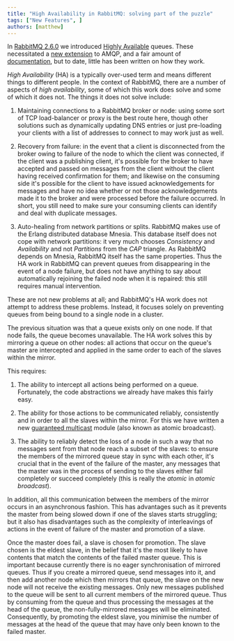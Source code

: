 ```yaml
---
title: "High Availability in RabbitMQ: solving part of the puzzle"
tags: ["New Features", ]
authors: [matthew]
---
```


In
[RabbitMQ 2.6.0](http:/docs/news#2011-08-31T16:15:42+0100)
we introduced [Highly Available](http://rabbitmq.com/ha.html)
queues. These necessitated a
[new extension](http:/docs/extensions#consumer-cancel-notify)
to AMQP, and a fair amount of
[documentation](http://rabbitmq.com/ha.html), but to date, little has
been written on how they work.

<!-- truncate -->

*High Availability* (HA) is a typically over-used term and means
different things to different people. In the context of RabbitMQ,
there are a number of aspects of *high availability*, some of which
this work does solve and some of which it does not. The things it does
not solve include:

1. Maintaining connections to a RabbitMQ broker or node: using some
sort of TCP load-balancer or proxy is the best route here, though other
solutions such as dynamically updating DNS entries or just pre-loading
your clients with a list of addresses to connect to may work just as
well.

1. Recovery from failure: in the event that a client is disconnected
from the broker owing to failure of the node to which the client was
connected, if the client was a publishing client, it's possible for
the broker to have accepted and passed on messages from the client
without the client having received confirmation for them; and likewise
on the consuming side it's possible for the client to have issued
acknowledgements for messages and have no idea whether or not those
acknowledgements made it to the broker and were processed before the
failure occurred. In short, you still need to make sure your consuming
clients can identify and deal with duplicate messages.

1. Auto-healing from network partitions or splits. RabbitMQ makes use
of the Erlang distributed database Mnesia. This database itself does
not cope with network partitions: it very much chooses *Consistency*
and *Availability* and not *Partitions* from the *CAP* triangle. As
RabbitMQ depends on Mnesia, RabbitMQ itself has the same
properties. Thus the HA work in RabbitMQ can prevent queues from
disappearing in the event of a node failure, but does not have
anything to say about automatically rejoining the failed node when it
is repaired: this still requires manual intervention.

These are not new problems at all; and RabbitMQ's HA work does not
attempt to address these problems. Instead, it focuses solely on
preventing queues from being bound to a single node in a cluster.


The previous situation was that a queue exists only on one node. If
that node fails, the queue becomes unavailable. The HA work solves
this by mirroring a queue on other nodes: all actions that occur on
the queue's master are intercepted and applied in the same order to
each of the slaves within the mirror.

This requires:

1. The ability to intercept all actions being performed on a
queue. Fortunately, the code abstractions we already have makes this
fairly easy.

1. The ability for those actions to be communicated reliably,
consistently and in order to all the slaves within the mirror. For
this we have written a new
[guaranteed multicast](http://hg.rabbitmq.com/rabbitmq-server/file/default/src/gm.erl)
module (also known as atomic broadcast).

1. The ability to reliably detect the loss of a node in such a way
that no messages sent from that node reach a subset of the slaves: to
ensure the members of the mirrored queue stay in sync with each other,
it's crucial that in the event of the failure of the master, any
messages that the master was in the process of sending to the slaves
either fail completely or succeed completely (this is really the
*atomic* in *atomic broadcast*).


In addition, all this communication between the members of the mirror
occurs in an asynchronous fashion. This has advantages such as it
prevents the master from being slowed down if one of the slaves starts
struggling; but it also has disadvantages such as the complexity of
interleavings of actions in the event of failure of the master and
promotion of a slave.

Once the master does fail, a slave is chosen for promotion. The slave
chosen is the eldest slave, in the belief that it's the most likely to
have contents that match the contents of the failed master queue. This
is important because currently there is no eager synchronisation of
mirrored queues. Thus if you create a mirrored queue, send messages
into it, and then add another node which then mirrors that queue, the
slave on the new node will not receive the existing messages. Only new
messages published to the queue will be sent to all current members of
the mirrored queue. Thus by consuming from the queue and thus
processing the messages at the head of the queue, the
non-fully-mirrored messages will be eliminated. Consequently, by
promoting the eldest slave, you minimise the number of messages at the
head of the queue that may have only been known to the failed master.
